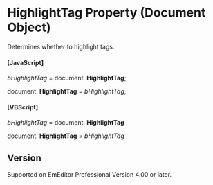# HighlightTag Property (Document Object)

Determines whether to highlight tags.

#### \[JavaScript\]

_bHighlightTag_ = document. **HighlightTag**;

document. **HighlightTag** = _bHighlightTag_;

#### \[VBScript\]

_bHighlightTag_ = document. **HighlightTag**

document. **HighlightTag** = _bHighlightTag_

## Version

Supported on EmEditor Professional Version 4.00 or later.

